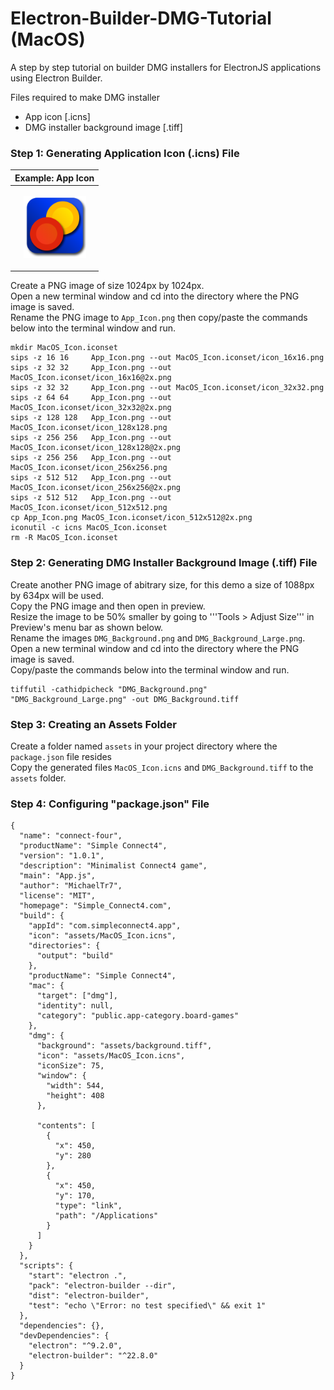 # Electron-Builder-DMG-Tutorial (MacOS)
A step by step tutorial on builder DMG installers for ElectronJS applications using Electron Builder.

Files required to make DMG installer
- App icon [.icns]
- DMG installer background image [.tiff]


### Step 1: Generating Application Icon (.icns) File

| Example: App Icon |
|---|
|<p align = "center"> <img src = "Example Images/App_Icon.png" width = "100px"> </p> |

Create a PNG image of size 1024px by 1024px. <br>
Open a new terminal window and cd into the directory where the PNG image is saved. <br>
Rename the PNG image to ```App_Icon.png``` then copy/paste the commands below into the terminal window and run.

```
mkdir MacOS_Icon.iconset
sips -z 16 16     App_Icon.png --out MacOS_Icon.iconset/icon_16x16.png
sips -z 32 32     App_Icon.png --out MacOS_Icon.iconset/icon_16x16@2x.png
sips -z 32 32     App_Icon.png --out MacOS_Icon.iconset/icon_32x32.png
sips -z 64 64     App_Icon.png --out MacOS_Icon.iconset/icon_32x32@2x.png
sips -z 128 128   App_Icon.png --out MacOS_Icon.iconset/icon_128x128.png
sips -z 256 256   App_Icon.png --out MacOS_Icon.iconset/icon_128x128@2x.png
sips -z 256 256   App_Icon.png --out MacOS_Icon.iconset/icon_256x256.png
sips -z 512 512   App_Icon.png --out MacOS_Icon.iconset/icon_256x256@2x.png
sips -z 512 512   App_Icon.png --out MacOS_Icon.iconset/icon_512x512.png
cp App_Icon.png MacOS_Icon.iconset/icon_512x512@2x.png
iconutil -c icns MacOS_Icon.iconset
rm -R MacOS_Icon.iconset
```

### Step 2: Generating DMG Installer Background Image (.tiff) File
Create another PNG image of abitrary size, for this demo a size of 1088px by 634px will be used. <br>
Copy the PNG image and then open in preview. <br>
Resize the image to be 50% smaller by going to '''Tools > Adjust Size''' in Preview's menu bar as shown below. <br>
Rename the images ```DMG_Background.png``` and ```DMG_Background_Large.png```.<br>
Open a new terminal window and cd into the directory where the PNG image is saved. <br>
Copy/paste the commands below into the terminal window and run.

```
tiffutil -cathidpicheck "DMG_Background.png" "DMG_Background_Large.png" -out DMG_Background.tiff
```
### Step 3: Creating an Assets Folder
Create a folder named ```assets``` in your project directory where the ```package.json``` file resides <br>
Copy the generated files ```MacOS_Icon.icns``` and ```DMG_Background.tiff``` to the ```assets``` folder.


### Step 4: Configuring "package.json" File


```
{
  "name": "connect-four",
  "productName": "Simple Connect4",
  "version": "1.0.1",
  "description": "Minimalist Connect4 game",
  "main": "App.js",
  "author": "MichaelTr7",
  "license": "MIT",
  "homepage": "Simple_Connect4.com",
  "build": {
    "appId": "com.simpleconnect4.app",
    "icon": "assets/MacOS_Icon.icns",
    "directories": {
      "output": "build"
    },
    "productName": "Simple Connect4",
    "mac": {
      "target": ["dmg"],
      "identity": null,
      "category": "public.app-category.board-games"
    },
    "dmg": {
      "background": "assets/background.tiff",
      "icon": "assets/MacOS_Icon.icns",
      "iconSize": 75,
      "window": {
        "width": 544,
        "height": 408
      },

      "contents": [
        {
          "x": 450,
          "y": 280
        },
        {
          "x": 450,
          "y": 170,
          "type": "link",
          "path": "/Applications"
        }
      ]
    }
  },
  "scripts": {
    "start": "electron .",
    "pack": "electron-builder --dir",
    "dist": "electron-builder",
    "test": "echo \"Error: no test specified\" && exit 1"
  },
  "dependencies": {},
  "devDependencies": {
    "electron": "^9.2.0",
    "electron-builder": "^22.8.0"
  }
}

```








